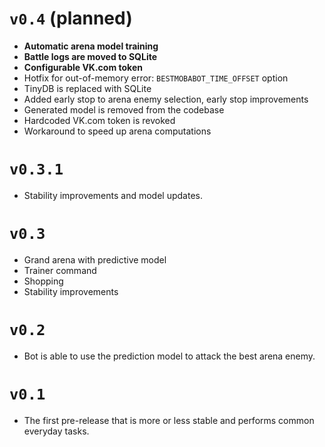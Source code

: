 # `v0.4` (planned)

* **Automatic arena model training**
* **Battle logs are moved to SQLite**
* **Configurable VK.com token**
* Hotfix for out-of-memory error: `BESTMOBABOT_TIME_OFFSET` option
* TinyDB is replaced with SQLite
* Added early stop to arena enemy selection, early stop improvements
* Generated model is removed from the codebase
* Hardcoded VK.com token is revoked
* Workaround to speed up arena computations

# `v0.3.1`

* Stability improvements and model updates.

# `v0.3`

* Grand arena with predictive model
* Trainer command
* Shopping
* Stability improvements

# `v0.2`

* Bot is able to use the prediction model to attack the best arena enemy.

# `v0.1`

* The first pre-release that is more or less stable and performs common everyday tasks.
